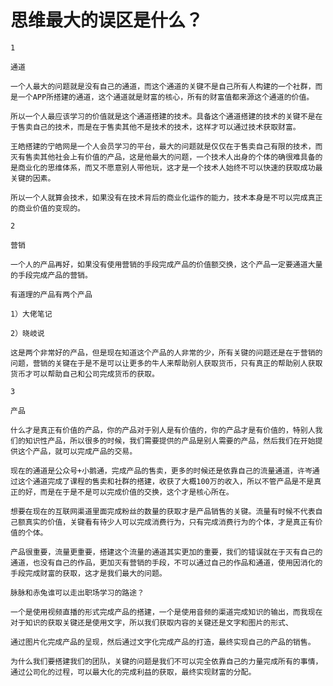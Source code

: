 # 思维最大的误区是什么？



	1

	通道

	一个人最大的问题就是没有自己的通道，而这个通道的关键不是自己所有人构建的一个社群，而是一个APP所搭建的通道，这个通道就是财富的核心，所有的财富值都来源这个通道的价值。

	所以一个人最应该学习的价值就是这个通道搭建的技术。具备这个通道搭建的技术的关键不是在于售卖自己的技术，而是在于售卖其他不是技术的技术，这样才可以通过技术获取财富。

	王皓搭建的宁皓网是一个人会员学习的平台，最大的问题就是仅仅在于售卖自己有限的技术，而灭有售卖其他社会上有价值的产品，这是他最大的问题，一个技术人出身的个体的确很难具备的是商业化的思维体系，而又不愿意别人带他玩，这才是一个技术人始终不可以快速的获取成功最关键的因素。

	所以一个人就算会技术，如果没有在技术背后的商业化运作的能力，技术本身是不可以完成真正的商业价值的变现的。

	2

	营销

	一个人的产品再好，如果没有使用营销的手段完成产品的价值额交换，这个产品一定要通道大量的手段完成产品的营销。

	有道理的产品有两个产品

	1）大佬笔记

	2）晓岐说

	这是两个非常好的产品，但是现在知道这个产品的人非常的少，所有关键的问题还是在于营销的问题，营销的关键在于是不是可以让更多的牛人来帮助别人获取货币，只有真正的帮助别人获取货币才可以帮助自己和公司完成货币的获取。

	3

	产品

	什么才是真正有价值的产品，你的产品对于别人是有价值的，你的产品才是有价值的，特别人我们的知识性产品，所以很多的时候，我们需要提供的产品是别人需要的产品，然后我们在开始提供这个产品，就可以完成产品的交易。

	现在的通道是公众号+小鹅通，完成产品的售卖，更多的时候还是依靠自己的流量通道，许岑通过这个通道完成了课程的售卖和社群的搭建，收获了大概100万的收入，所以不管产品是不是真正的好，而是在于是不是可以完成价值的交换，这个才是核心所在。

	想要在现在的互联网渠道里面完成粉丝的数量的获取才是产品销售的关键。流量有时候不代表自己额真实的价值，关键看有待少人可以完成消费行为，只有完成消费行为的个体，才是真正有价值的个体。

	产品很重要，流量更重要，搭建这个流量的通道其实更加的重要，我们的错误就在于灭有自己的通道，也没有自己的作品，更加灭有营销的手段，不可以通过自己的作品和通道，使用因消化的手段完成财富的获取，这才是我们最大的问题。

	脉脉和赤兔谁可以走出职场学习的路途？

	一个是使用视频直播的形式完成产品的搭建，一个是使用音频的渠道完成知识的输出，而我现在对于知识的获取关键还是使用文字，所以我们获取内容的关键还是文字和图片的形式、

	通过图片化完成产品的呈现，然后通过文字化完成产品的打造，最终实现自己的产品的销售。

	为什么我们要搭建我们的团队，关键的问题是我们不可以完全依靠自己的力量完成所有的事情，通过公司化的过程，可以最大化的完成利益的获取，最终实现财富的分配。
